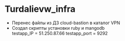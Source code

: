 # Turdalievw_infra
<ul>
 <li>Перенес файлы из ДЗ cloud-bastion в каталог VPN</li>
 <li>Создал скрипты установки ruby и mangodb
</li>
testapp_IP = 51.250.87.66
testapp_port = 9292
